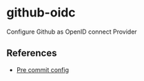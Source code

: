 # github-oidc

Configure Github as OpenID connect Provider

## References

- [Pre commit config](https://github.com/antonbabenko/pre-commit-terraform)
